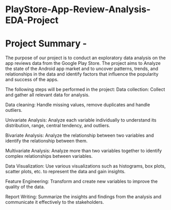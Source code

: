 # PlayStore-App-Review-Analysis-EDA-Project
# Project Summary -
The purpose of our project is to conduct an exploratory data analysis on the app reviews data from the Google Play Store. The project aims to Analyze the state of the Android app market and to uncover patterns, trends, and relationships in the data and identify factors that influence the popularity and success of the apps.

The following steps will be performed in the project:
Data collection: Collect and gather all relevant data for analysis.

Data cleaning: Handle missing values, remove duplicates and handle outliers.

Univariate Analysis: Analyze each variable individually to understand its distribution, range, central tendency, and outliers.

Bivariate Analysis: Analyze the relationship between two variables and identify the relationship between them.

Multivariate Analysis: Analyze more than two variables together to identify complex relationships between variables.

Data Visualization: Use various visualizations such as histograms, box plots, scatter plots, etc. to represent the data and gain insights.

Feature Engineering: Transform and create new variables to improve the quality of the data.

Report Writing: Summarize the insights and findings from the analysis and communicate it effectively to the stakeholders.


